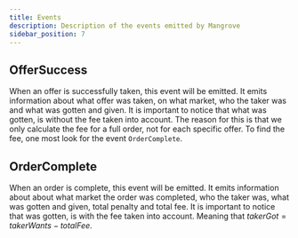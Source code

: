 ```yaml
---
title: Events
description: Description of the events emitted by Mangrove
sidebar_position: 7
---
```


## OfferSuccess

When an offer is successfully taken, this event will be emitted. It emits information about what offer was taken, on what market, who the taker was and what was gotten and given. It is important to notice that what was gotten, is without the fee taken into account. The reason for this is that we only calculate the fee for a full order, not for each specific offer. To find the fee, one most look for the event `OrderComplete`.

## OrderComplete

When an order is complete, this event will be emitted. It emits information about about what market the order was completed, who the taker was, what was gotten and given, total penalty and total fee. It is important to notice that was gotten, is with the fee taken into account. Meaning that $takerGot = takerWants - totalFee$.

